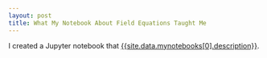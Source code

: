 ```yaml
---
layout: post
title: What My Notebook About Field Equations Taught Me
---
```


I created a Jupyter notebook that [{{site.data.mynotebooks[0].description}}]({{site.data.mynotebooks[0].url}}).

